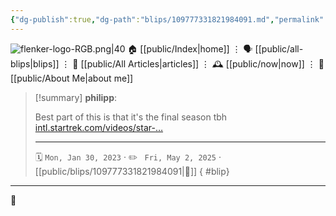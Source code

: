 ```yaml
---
{"dg-publish":true,"dg-path":"blips/109777331821984091.md","permalink":"/blips/109777331821984091/","title":"philipp on mastodon @ 2023-01-30","created":"2023-01-30T08:59:10","updated":"2025-05-02T08:50:43"}
---
```



<div class="transclusion internal-embed is-loaded"><div class="markdown-embed">




![flenker-logo-RGB.png|40](/img/user/attachments/flenker-logo-RGB.png)
🏠 [[public/Index\|home]]  ⋮ 🗣️ [[public/all-blips\|blips]] ⋮  📝 [[public/All Articles\|articles]]  ⋮ 🕰️ [[public/now\|now]] ⋮ 🪪 [[public/About Me\|about me]]


</div></div>


> [!summary] **philipp**:
>
> Best part of this is that it's the final season tbh [intl.startrek.com/videos/star-…](https://intl.startrek.com/videos/star-trek-picard-season-3-official-trailer)
> - - -
>
> 🗓️ <code>Mon, Jan 30, 2023</code>  · ✏️ <code> Fri, May 2, 2025</code>  · [[public/blips/109777331821984091\|🔗]]
{ #blip}


- - -

 👾

